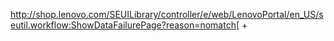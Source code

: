http://shop.lenovo.com/SEUILibrary/controller/e/web/LenovoPortal/en_US/seutil.workflow:ShowDataFailurePage?reason=nomatch[
+
